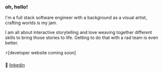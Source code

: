 ### oh, hello!

I'm a full stack software engineer with a background as a visual artist, crafting worlds is my jam.

I am all about interactive storytelling and love weaving together different skills to bring those stories to life.  Getting to do that with a rad team is even better.

⚡[developer website coming soon]<br/>
<br/>
🔮 [linkedin](https://www.linkedin.com/in/soraya-benson)
